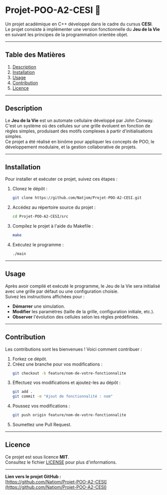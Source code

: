 # Projet-POO-A2-CESI 🧩

Un projet académique en C++ développé dans le cadre du cursus **CESI**.  
Le projet consiste à implémenter une version fonctionnelle du **Jeu de la Vie** en suivant les principes de la programmation orientée objet.

---

## Table des Matières

1. [Description](#description)  
2. [Installation](#installation)  
3. [Usage](#usage)  
4. [Contribution](#contribution)  
5. [Licence](#licence)

---

## Description

Le **Jeu de la Vie** est un automate cellulaire développé par John Conway. C'est un système où des cellules sur une grille évoluent en fonction de règles simples, produisant des motifs complexes à partir d'initialisations simples.  
Ce projet a été réalisé en binôme pour appliquer les concepts de POO, le développement modulaire, et la gestion collaborative de projets.

---

## Installation

Pour installer et exécuter ce projet, suivez ces étapes :

1. Clonez le dépôt :
   ```bash
   git clone https://github.com/Natjom/Projet-POO-A2-CESI.git
   ```

2. Accédez au répertoire source du projet :
   ```bash
   cd Projet-POO-A2-CESI/src
   ```

3. Compilez le projet à l'aide du Makefile :
   ```bash
   make
   ```

4. Exécutez le programme :
   ```bash
   ./main
   ```

---

## Usage

Après avoir compilé et exécuté le programme, le Jeu de la Vie sera initialisé avec une grille par défaut ou une configuration choisie.  
Suivez les instructions affichées pour :  

- **Démarrer** une simulation.  
- **Modifier** les paramètres (taille de la grille, configuration initiale, etc.).  
- **Observer** l'évolution des cellules selon les règles prédéfinies.  

---

## Contribution

Les contributions sont les bienvenues ! Voici comment contribuer :  

1. Forkez ce dépôt.  
2. Créez une branche pour vos modifications :  
   ```bash
   git checkout -b feature/nom-de-votre-fonctionnalite
   ```  
3. Effectuez vos modifications et ajoutez-les au dépôt :  
   ```bash
   git add .  
   git commit -m "Ajout de fonctionnalité : nom"  
   ```  
4. Poussez vos modifications :  
   ```bash
   git push origin feature/nom-de-votre-fonctionnalite
   ```  
5. Soumettez une Pull Request.  

---

## Licence

Ce projet est sous licence **MIT**.  
Consultez le fichier [LICENSE](LICENSE) pour plus d'informations.  

---

**Lien vers le projet GitHub :**  
[https://github.com/Natjom/Projet-POO-A2-CESI](https://github.com/Natjom/Projet-POO-A2-CESI)
